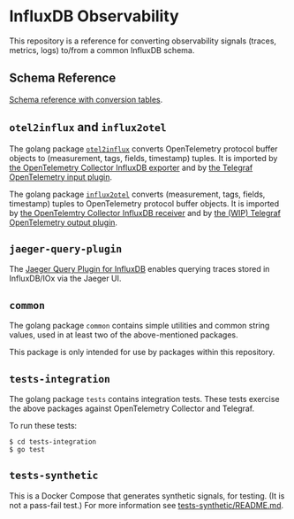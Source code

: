 # InfluxDB Observability

This repository is a reference for converting observability signals (traces, metrics, logs) to/from a common InfluxDB schema.

## Schema Reference

[Schema reference with conversion tables](docs/index.md).

## `otel2influx` and `influx2otel`

The golang package [`otel2influx`](otel2influx/README.md) converts OpenTelemetry protocol buffer objects to (measurement, tags, fields, timestamp) tuples.
It is imported by [the OpenTelemetry Collector InfluxDB exporter](https://github.com/open-telemetry/opentelemetry-collector-contrib/tree/v0.27.0/exporter/influxdbexporter)
and by [the Telegraf OpenTelemetry input plugin](https://github.com/influxdata/telegraf/tree/master/plugins/inputs/opentelemetry).

The golang package [`influx2otel`](influx2otel/README.md) converts (measurement, tags, fields, timestamp) tuples to OpenTelemetry protocol buffer objects.
It is imported by [the OpenTelemtry Collector InfluxDB receiver](https://github.com/open-telemetry/opentelemetry-collector-contrib/tree/v0.27.0/receiver/influxdbreceiver)
and by [the (WIP) Telegraf OpenTelemetry output plugin](https://github.com/influxdata/telegraf/pull/9228).

## `jaeger-query-plugin`

The [Jaeger Query Plugin for InfluxDB](jaeger-query-plugin) enables querying traces stored in InfluxDB/IOx via the Jaeger UI.

## `common`

The golang package `common` contains simple utilities and common string values,
used in at least two of the above-mentioned packages.

This package is only intended for use by packages within this repository.

## `tests-integration`

The golang package `tests` contains integration tests.
These tests exercise the above packages against OpenTelemetry Collector and Telegraf.

To run these tests:
```console
$ cd tests-integration
$ go test
```

## `tests-synthetic`

This is a Docker Compose that generates synthetic signals, for testing.
(It is not a pass-fail test.)
For more information see [tests-synthetic/README.md](tests-synthetic/README.md).
